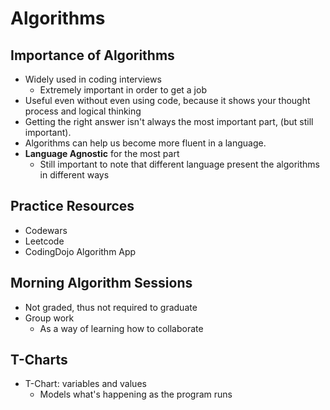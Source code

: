# Algorithms

## Importance of Algorithms
- Widely used in coding interviews
    - Extremely important in order to get a job
- Useful even without even using code, because it shows your thought process and logical thinking
- Getting the right answer isn't always the most important part, (but still important).
- Algorithms can help us become more fluent in a language.
- **Language Agnostic** for the most part
    - Still important to note that different language present the algorithms in different ways

## Practice Resources
- Codewars
- Leetcode
- CodingDojo Algorithm App

## Morning Algorithm Sessions
- Not graded, thus not required to graduate
- Group work
    - As a way of learning how to collaborate

## T-Charts
- T-Chart: variables and values
    - Models what's happening as the program runs